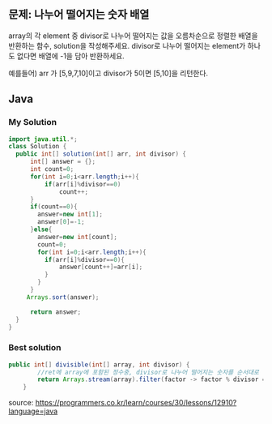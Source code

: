 ## 문제: 나누어 떨어지는 숫자 배열

array의 각 element 중 divisor로 나누어 떨어지는 값을 오름차순으로 정렬한 배열을 반환하는 함수, solution을 작성해주세요. divisor로 나누어 떨어지는 element가 하나도 없다면 배열에 -1을 담아 반환하세요.

예를들어) arr 가 [5,9,7,10]이고 divisor가 5이면 [5,10]을 리턴한다.

## Java

### My Solution
```java
import java.util.*;
class Solution {
  public int[] solution(int[] arr, int divisor) {
      int[] answer = {};
      int count=0;
      for(int i=0;i<arr.length;i++){
          if(arr[i]%divisor==0)
              count++;
      }
      if(count==0){
        answer=new int[1];
        answer[0]=-1;
      }else{
        answer=new int[count];
        count=0;
        for(int i=0;i<arr.length;i++){
          if(arr[i]%divisor==0){
              answer[count++]=arr[i];
          }
        }
      }
     Arrays.sort(answer);

      return answer;
  }
}
```

### Best solution
```java
public int[] divisible(int[] array, int divisor) {
        //ret에 array에 포함된 정수중, divisor로 나누어 떨어지는 숫자를 순서대로 넣으세요.
        return Arrays.stream(array).filter(factor -> factor % divisor == 0).toArray();
    }
```



<bold> source: https://programmers.co.kr/learn/courses/30/lessons/12910?language=java </bold>
